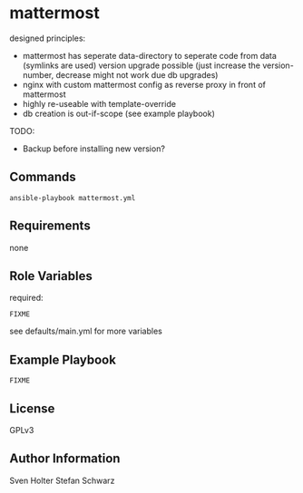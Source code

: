 mattermost
==========

designed principles:
- mattermost has seperate data-directory to seperate code from data (symlinks are used)
  version upgrade possible (just increase the version-number, decrease might not work due db upgrades)
- nginx with custom mattermost config as reverse proxy in front of mattermost
- highly re-useable with template-override
- db creation is out-if-scope (see example playbook)

TODO: 
- Backup before installing new version?

Commands
--------


```
ansible-playbook mattermost.yml 
```


Requirements
------------

none



Role Variables
--------------

required:
```
FIXME
```
see defaults/main.yml for more variables


Example Playbook
----------------

```
FIXME
```



License
-------

GPLv3



Author Information
------------------

Sven Holter
Stefan Schwarz
